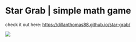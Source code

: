 # Star Grab | simple math game



check it out here: https://dillanthomas88.github.io/star-grab/

[<img src="https://drive.google.com/file/d/1tR0cEdblBO80WsxJmVoeXtBaWGDFw1v_/view?usp=sharing">](https://drive.google.com/file/d/1tR0cEdblBO80WsxJmVoeXtBaWGDFw1v_/view?usp=sharing)
